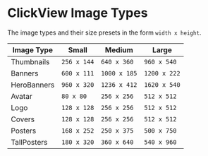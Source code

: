 # ClickView Image Types

The image types and their size presets in the form `width x height`.

| Image Type  | Small       | Medium       | Large        |
| ----------- | ----------- | ------------ | ------------ |
| Thumbnails  | `256 x 144` | `640 x 360`  | `960 x 540`  |
| Banners     | `600 x 111` | `1000 x 185` | `1200 x 222` |
| HeroBanners | `960 x 320` | `1236 x 412` | `1620 x 540` |
| Avatar      | `80 x 80`   | `256 x 256`  | `512 x 512`  |
| Logo        | `128 x 128` | `256 x 256`  | `512 x 512`  |
| Covers      | `128 x 128` | `256 x 256`  | `512 x 512`  |
| Posters     | `168 x 252` | `250 x 375`  | `500 x 750`  |
| TallPosters | `180 x 320` | `360 x 640`  | `540 x 960`  |